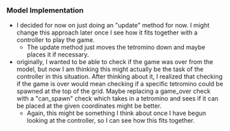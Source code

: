 ### Model Implementation
- I decided for now on just doing an "update" method for now. I might change this approach later
  once I see how it fits together with a controller to play the game.
  - The update method just moves the tetromino down and maybe places it if necessary.
- originally, I wanted to be able to check if the game was over from the model, but now I am thinking
  this might actually be the task of the controller in this situation. After thinking about it,
  I realized that checking if the game is over would mean checking if a specific tetromino could
  be spawned at the top of the grid. Maybe replacing a game_over check with a "can_spawn" check
  which takes in a tetromino and sees if it can be placed at the given coordinates might be better.
  - Again, this might be something I think about once I have begun looking at the controller, so I can
    see how this fits together.